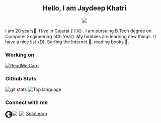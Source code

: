 <h2 align="center"> Hello, I am Jaydeep Khatri </h2>
<p align="center"><a href="https://twitter.com/intent/follow?original_referer=https%3A%2F%2Fgithub.com%2jaydeepkhatri&screen_name=Jaydeep%20Khatri" ><img src="https://img.shields.io/twitter/follow/jaydeepkhatri79?color=1DA1F2&logo=twitter&style=for-the-badge" /></a></p>

I am 20 years👨. I live in Gujarat (🇮🇳) . I am pursuing B.Tech degree on Computer Engineering (4th Year). My hobbies are learning new things. (I have a nice list xD), Surfing the Internet 🤭, reading books 🌈.

### Working on
[![ReadMe Card](https://github-readme-stats.vercel.app/api/pin/?username=jaydeepkhatri&repo=Vartalap)](https://github.com/jaydeepkhatri/Vartalap)

### Github Stats
<img src="https://github-readme-stats.vercel.app/api/?username=jaydeepkhatri&show_icons=true" alt="git stats">
<img src="https://github-readme-stats.vercel.app/api/top-langs/?username=code-architects&layout=compact" alt="Top language">

### Connect with me 
[<img align="left" width="22px" src="https://raw.githubusercontent.com/iconic/open-iconic/master/svg/globe.svg" />][website]
[<img align="left" width="22px" src="https://cdn.jsdelivr.net/npm/simple-icons@v3/icons/twitter.svg" />][twitter]
[<img align="left" width="22px" src="https://cdn.jsdelivr.net/npm/simple-icons@v3/icons/instagram.svg" />][instagram]
<a href="https://www.sololearn.com/Profile/487380"> SoloLearn </a>


[website]: https://jaydeepkhatri.me
[twitter]: https://www.twitter.com/jaydeepkhatri79
[instagram]: https://www.instagram.com/jaydeepkhatri79

